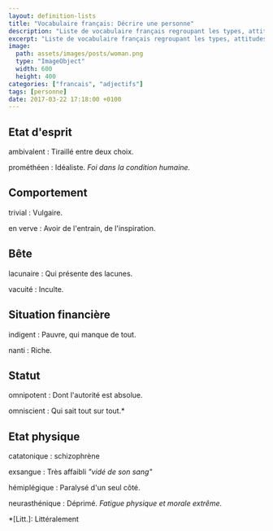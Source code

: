 ```yaml
---
layout: definition-lists
title: "Vocabulaire français: Décrire une personne"
description: "Liste de vocabulaire français regroupant les types, attitudes et autres mots relatifs à une personne."
excerpt: "Liste de vocabulaire français regroupant les types, attitudes et autres mots relatifs à une personne."
image:
  path: assets/images/posts/woman.png
  type: "ImageObject"
  width: 600
  height: 400
categories: ["francais", "adjectifs"]
tags: [personne]
date: 2017-03-22 17:18:00 +0100
---
```


## Etat d'esprit

ambivalent
: Tiraillé entre deux choix.

prométhéen
: Idéaliste.
*Foi dans la condition humaine.*

## Comportement

trivial
: Vulgaire.

en verve
:  Avoir de l'entrain, de l'inspiration.


## Bête

lacunaire
: Qui présente des lacunes.

vacuité
: Inculte.


## Situation financière

indigent
: Pauvre, qui manque de tout.

nanti
: Riche.


## Statut

omnipotent
: Dont l'autorité est absolue.

omniscient
: Qui sait tout sur tout.*


## Etat physique

catatonique
: schizophrène

exsangue
: Très affaibli
*"vidé de son sang"*

hémiplégique
: Paralysé d'un seul côté.

neurasthénique
: Déprimé.
*Fatigue physique et morale extrême.*



*[Litt.]: Littéralement
